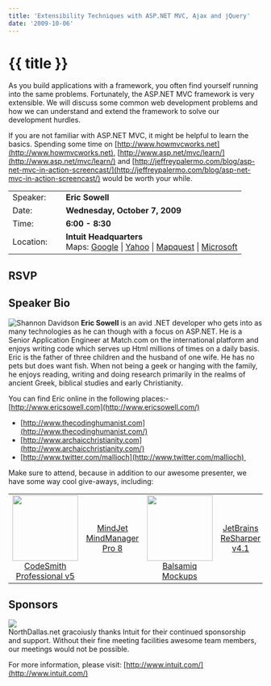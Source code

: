 ```yaml
---
title: 'Extensibility Techniques with ASP.NET MVC, Ajax and jQuery'
date: '2009-10-06'
---
```

# {{ title }}

As you build applications with a framework, you often find yourself running into the same problems. Fortunately, the ASP.NET MVC framework is very extensible. We will discuss some common web development problems and how we can understand and extend the framework to solve our development hurdles.

If you are not familiar with ASP.NET MVC, it might be helpful to learn the basics. Spending some time on [http://www.howmvcworks.net](http://www.howmvcworks.net), [http://www.asp.net/mvc/learn/](http://www.asp.net/mvc/learn/) and [http://jeffreypalermo.com/blog/asp-net-mvc-in-action-screencast/](http://jeffreypalermo.com/blog/asp-net-mvc-in-action-screencast/) would be worth your while.

<table><tbody><tr><td>Speaker:</td><td>&nbsp;</td><td><b>Eric Sowell<br></b></td></tr><tr><td>Date:</td><td>&nbsp;</td><td><b>Wednesday, October 7, 2009</b></td></tr><tr><td>Time:</td><td>&nbsp;</td><td><b>6:00 - 8:30</b></td></tr><tr><td>Location:</td><td>&nbsp;</td><td><b>Intuit Headquarters</b><br>Maps: <a target="_blank" href="http://maps.google.com/maps?q=5601 Headquarters Drive,+Plano,+TX+75024+United States&amp;hl=en">Google</a> | <a target="_blank" href="http://maps.yahoo.com/maps_result?addr=5601 Headquarters Drive&amp;csz=Plano,+TX+75024&amp;country=us">Yahoo</a> | <a target="_blank" href="http://www.mapquest.com/maps/map.adp?country=US&amp;address=5601 Headquarters Drive&amp;city=Plano&amp;state=TX&amp;zipcode=75024">Mapquest</a> | <a target="_blank" href="http://maps.live.com/default.aspx?v=2&amp;style=r&amp;lvl=100&amp;where1=5601 Headquarters Drive%2CPlano%2CTX%2C75024">Microsoft</a></td></tr></tbody></table>

## RSVP

## Speaker Bio

![Shannon Davidson](http://northdallas.net/files/headshot/headshot-esowell.jpg) **Eric Sowell** is an avid .NET developer who gets into as many technologies as he can though with a focus on ASP.NET. He is a Senior Application Engineer at Match.com on the international platform and enjoys writing code which serves up Html millions of times on a daily basis. Eric is the father of three children and the husband of one wife. He has no pets but does want fish. When not being a geek or hanging with the family, he enjoys reading, writing and doing research primarily in the realms of ancient Greek, biblical studies and early Christianity.

You can find Eric online in the following places:-   [http://www.ericsowell.com](http://www.ericsowell.com/)
-   [http://www.thecodinghumanist.com](http://www.thecodinghumanist.com/)
-   [http://www.archaicchristianity.com](http://www.archaicchristianity.com/)
-   [http://www.twitter.com/mallioch](http://www.twitter.com/mallioch) 

Make sure to attend, because in addition to our awesome presenter, we have some way cool give-aways, including:

<table cellspacing="2" cellpadding="2" border="0"><tbody><tr><td align="center" xvalign="top"><div id="Div1"><a target="_new" href="http://www.codesmithtools.com/"><img width="130" border="0" alt="" src="http://northdallas.net/files/sponsor/CodeSmithLogo.gif"><br>CodeSmith<br>Professional v5</a></div></td><td align="center" xvalign="top"><div id="giveaway"><a target="_new" href="http://www.mindjet.com/products/mindmanager/default.aspx"><img border="0" alt="" src="http://www.mindjet.com/media/images/global/home/redlogo.gif"><br>MindJet MindManager<br>Pro 8</a></div></td><td align="center" xvalign="top"><div id="giveaway"><a target="_new" href="http://balsamiq.com/products"><img width="130" border="0" alt="" src="http://balsamiq.com/images/balsamiq_logo1.jpg"><br>Balsamiq Mockups</a></div></td><td align="center" xvalign="top"><div id="giveaway"><a target="_new" href="http://www.jetbrains.com/resharper/"><img border="0" alt="" src="http://northdallas.net/files/sponsor/logo_jetbrains.gif"><br>JetBrains<br>ReSharper v4.1</a></div></td></tr></tbody></table>

## Sponsors

[![](http://nddnug.net/files/uploads/intuit_logo.jpg)](http://intuit.com)  
NorthDallas.net gracoiusly thanks Intuit for their continued sponsorship  
and support. Without their fine meeting facilities awesome team members, our meetings would not be possible.  
  
For more information, please visit: [http://www.intuit.com/](http://www.intuit.com/)
    
